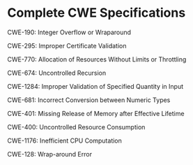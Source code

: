 

# Complete CWE Specifications

CWE-190: Integer Overflow or Wraparound

CWE-295: Improper Certificate Validation

CWE-770: Allocation of Resources Without Limits or Throttling

CWE-674: Uncontrolled Recursion

CWE-1284: Improper Validation of Specified Quantity in Input

CWE-681: Incorrect Conversion between Numeric Types

CWE-401: Missing Release of Memory after Effective Lifetime

CWE-400: Uncontrolled Resource Consumption

CWE-1176: Inefficient CPU Computation

CWE-128: Wrap-around Error